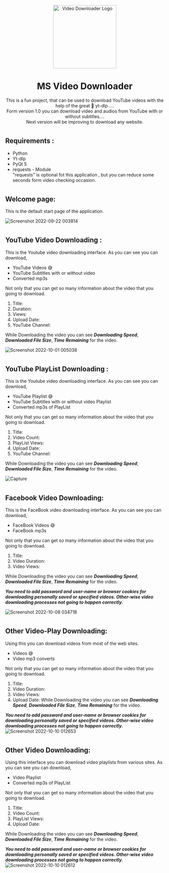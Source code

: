 
<p align="center">
    <img width="200" src="https://user-images.githubusercontent.com/71941117/193905914-4e4942e0-3ba7-471b-a100-e45481650623.png" alt="Video Downloader Logo">
</p>

<h1 align="center">
 MS Video Downloader
</h1>

<p align="center">
This is a fun project, that can be used to download YouTube videos with the help of the great 👑 yt-dlp ....</br>
Form version 1.0 you can download video and audios from YouTube with or without subtitles....</br>
Next version will be improving to download any website.</br>
</p>

#

## Requirements :
* Python
* Yt-dlp
* PyQt 5
* requests - Module </br>
"requests" is optional fot this application , but you can reduce some seconds form video checking occasion.


#
## Welcome page:
This is the default start page of the application. </br>

![Screenshot 2022-09-22 003814](https://user-images.githubusercontent.com/71941117/191589864-d9a9bf9b-282d-4f6b-b8a9-c7a5fd103c5f.jpg)

#
## YouTube Video Downloading :
This is the Youtube video downloading  interface.
As you can see you can download,
* YouTube Videos 😅
* YouTube Subtitles with or without video
* Converted mp3s 

Not only that you can get so many information about the video that you going to download. 
1. Title:
2. Duration:
3. Views:
4. Upload Date:
5. YouTube Channel:

While Downloading the video you can see **_Downloading Speed_**, **_Downloaded File Size_**, **_Time Remaining_** for the video.

![Screenshot 2022-10-01 005038](https://user-images.githubusercontent.com/71941117/193341871-ed1453a3-4cdf-4977-b711-3907bff4a92a.jpg)

#
## YouTube PlayList Downloading :
This is the Youtube video downloading  interface.
As you can see you can download,
* YouTube Playlist 😅
* YouTube Subtitles with or without video Playlist 
* Converted mp3s of PlayList 

Not only that you can get so many information about the video that you going to download. 
1. Title:
2. Video Count:
3. PlayList Views:
4. Upload Date:
5. YouTube Channel:

While Downloading the video you can see **_Downloading Speed_**, **_Downloaded File Size_**, **_Time Remaining_** for the video.

![Capture](https://user-images.githubusercontent.com/71941117/193472688-6f114a53-c794-429b-b5ca-e734c9cef42e.JPG)

#
## Facebook Video Downloading:
This is the FaceBook video downloading interface.
As you can see you can download,
* FaceBook Videos 😅
* FaceBook mp3s 

Not only that you can get so many information about the video that you going to download. 
1. Title:
2. Video Duration:
3. Video Views:

While Downloading the video you can see **_Downloading Speed_**, **_Downloaded File Size_**, **_Time Remaining_** for the video.

**_You need to add password and user-name or browser cookies for downloading personally saved or specified videos. Other-wise video downloading processes not going to happen correctly._**


![Screenshot 2022-10-08 034718](https://user-images.githubusercontent.com/71941117/194670239-3ed1b4c7-4a0e-4881-877b-d874d9b03982.jpg)

#
## Other Video-Play Downloading:
Using this you can download videos from most of the web sites.
* Videos 😅
* Video mp3 converts 

Not only that you can get so many information about the video that you going to download. 
1. Title:
2. Video Duration:
3. Video Views:
4. Upload Date:
While Downloading the video you can see **_Downloading Speed_**, **_Downloaded File Size_**, **_Time Remaining_** for the video.

**_You need to add password and user-name or browser cookies for downloading personally saved or specified videos. Other-wise video downloading processes not going to happen correctly._**
![Screenshot 2022-10-10 012653](https://user-images.githubusercontent.com/71941117/194776932-ae003d83-f19b-4802-b372-5e605b83251c.jpg)



#
## Other Video Downloading:
Using this interface you can download video playlists from various sites.
As you can see you can download,
* Video Playlist
* Converted mp3s of PlayList 

Not only that you can get so many information about the video that you going to download. 
1. Title:
2. Video Count:
3. PlayList Views:
4. Upload Date:

While Downloading the video you can see **_Downloading Speed_**, **_Downloaded File Size_**, **_Time Remaining_** for the video.

**_You need to add password and user-name or browser cookies for downloading personally saved or specified videos. Other-wise video downloading processes not going to happen correctly._**
![Screenshot 2022-10-10 012612](https://user-images.githubusercontent.com/71941117/194776929-63008fd0-a42c-4b79-93de-15e66d111f28.jpg)
